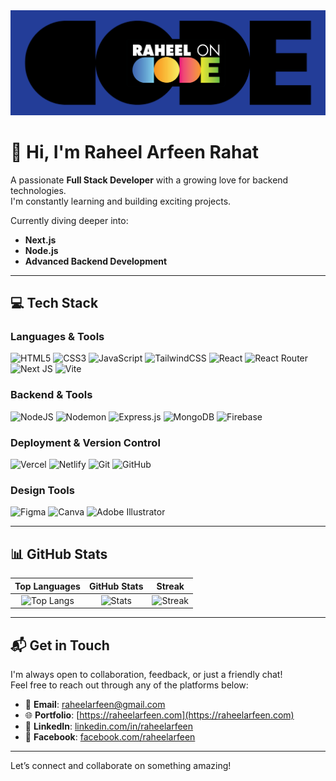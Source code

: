 <img src="./Banner.png" alt="Raheel Arfeen Banner"/>

# 👋 Hi, I'm Raheel Arfeen Rahat

A passionate **Full Stack Developer** with a growing love for backend technologies.  
I'm constantly learning and building exciting projects.

Currently diving deeper into:
- **Next.js**
- **Node.js**
- **Advanced Backend Development**

---

## 💻 Tech Stack

### Languages & Tools
![HTML5](https://img.shields.io/badge/html5-%23E34F26.svg?style=for-the-badge&logo=html5&logoColor=white)
![CSS3](https://img.shields.io/badge/css3-%231572B6.svg?style=for-the-badge&logo=css3&logoColor=white)
![JavaScript](https://img.shields.io/badge/javascript-%23323330.svg?style=for-the-badge&logo=javascript&logoColor=%23F7DF1E)
![TailwindCSS](https://img.shields.io/badge/tailwindcss-%2338B2AC.svg?style=for-the-badge&logo=tailwind-css&logoColor=white)
![React](https://img.shields.io/badge/react-%2320232a.svg?style=for-the-badge&logo=react&logoColor=%2361DAFB)
![React Router](https://img.shields.io/badge/React_Router-CA4245?style=for-the-badge&logo=react-router&logoColor=white)
![Next JS](https://img.shields.io/badge/Next-black?style=for-the-badge&logo=next.js&logoColor=white)
![Vite](https://img.shields.io/badge/vite-%23646CFF.svg?style=for-the-badge&logo=vite&logoColor=white)

### Backend & Tools
![NodeJS](https://img.shields.io/badge/node.js-6DA55F?style=for-the-badge&logo=node.js&logoColor=white)
![Nodemon](https://img.shields.io/badge/NODEMON-%23323330.svg?style=for-the-badge&logo=nodemon&logoColor=%BBDEAD)
![Express.js](https://img.shields.io/badge/express.js-%23404d59.svg?style=for-the-badge&logo=express&logoColor=%2361DAFB)
![MongoDB](https://img.shields.io/badge/MongoDB-%234ea94b.svg?style=for-the-badge&logo=mongodb&logoColor=white)
![Firebase](https://img.shields.io/badge/firebase-a08021?style=for-the-badge&logo=firebase&logoColor=ffcd34)

### Deployment & Version Control
![Vercel](https://img.shields.io/badge/vercel-%23000000.svg?style=for-the-badge&logo=vercel&logoColor=white)
![Netlify](https://img.shields.io/badge/netlify-%23000000.svg?style=for-the-badge&logo=netlify&logoColor=#00C7B7)
![Git](https://img.shields.io/badge/git-%23F05033.svg?style=for-the-badge&logo=git&logoColor=white)
![GitHub](https://img.shields.io/badge/github-%23121011.svg?style=for-the-badge&logo=github&logoColor=white)

### Design Tools
![Figma](https://img.shields.io/badge/figma-%23F24E1E.svg?style=for-the-badge&logo=figma&logoColor=white)
![Canva](https://img.shields.io/badge/Canva-%2300C4CC.svg?style=for-the-badge&logo=Canva&logoColor=white)
![Adobe Illustrator](https://img.shields.io/badge/adobe%20illustrator-%23FF9A00.svg?style=for-the-badge&logo=adobe%20illustrator&logoColor=white)

---

## 📊 GitHub Stats

| Top Languages | GitHub Stats | Streak |
|:---:|:---:|:---:|
| ![Top Langs](https://github-readme-stats.vercel.app/api/top-langs/?username=RaheelArfeen&theme=tokyonight&layout=compact) | ![Stats](https://github-readme-stats.vercel.app/api?username=RaheelArfeen&theme=tokyonight&show_icons=true) | ![Streak](https://github-readme-streak-stats.herokuapp.com/?user=RaheelArfeen&theme=tokyonight) |

---

## 📬 Get in Touch

I'm always open to collaboration, feedback, or just a friendly chat!  
Feel free to reach out through any of the platforms below:

- 📧 **Email**: [raheelarfeen@gmail.com](mailto:raheelarfeen@gmail.com)  
- 🌐 **Portfolio**: [https://raheelarfeen.com](https://raheelarfeen.com)  
- 💼 **LinkedIn**: [linkedin.com/in/raheelarfeen](https://www.linkedin.com/in/raheelarfeen/)  
- 📘 **Facebook**: [facebook.com/raheelarfeen](https://www.facebook.com/raheelarfeen/)
  
---

Let’s connect and collaborate on something amazing!
